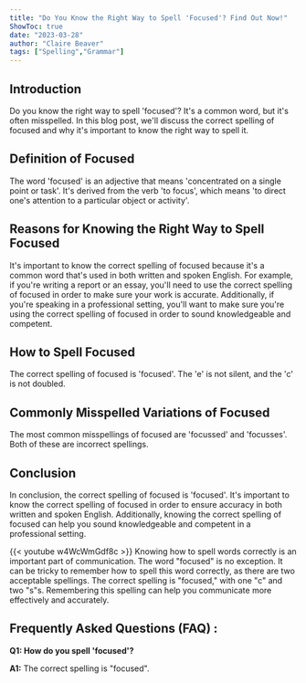 ```yaml
---
title: "Do You Know the Right Way to Spell 'Focused'? Find Out Now!"
ShowToc: true 
date: "2023-03-28"
author: "Claire Beaver" 
tags: ["Spelling","Grammar"]
---
```

## Introduction

Do you know the right way to spell 'focused'? It's a common word, but it's often misspelled. In this blog post, we'll discuss the correct spelling of focused and why it's important to know the right way to spell it.

## Definition of Focused

The word 'focused' is an adjective that means 'concentrated on a single point or task'. It's derived from the verb 'to focus', which means 'to direct one's attention to a particular object or activity'.

## Reasons for Knowing the Right Way to Spell Focused

It's important to know the correct spelling of focused because it's a common word that's used in both written and spoken English. For example, if you're writing a report or an essay, you'll need to use the correct spelling of focused in order to make sure your work is accurate. Additionally, if you're speaking in a professional setting, you'll want to make sure you're using the correct spelling of focused in order to sound knowledgeable and competent.

## How to Spell Focused

The correct spelling of focused is 'focused'. The 'e' is not silent, and the 'c' is not doubled.

## Commonly Misspelled Variations of Focused

The most common misspellings of focused are 'focussed' and 'focusses'. Both of these are incorrect spellings.

## Conclusion

In conclusion, the correct spelling of focused is 'focused'. It's important to know the correct spelling of focused in order to ensure accuracy in both written and spoken English. Additionally, knowing the correct spelling of focused can help you sound knowledgeable and competent in a professional setting.

{{< youtube w4WcWmGdf8c >}} 
Knowing how to spell words correctly is an important part of communication. The word "focused" is no exception. It can be tricky to remember how to spell this word correctly, as there are two acceptable spellings. The correct spelling is "focused," with one "c" and two "s"s. Remembering this spelling can help you communicate more effectively and accurately.

## Frequently Asked Questions (FAQ) :
**Q1: How do you spell 'focused'?**

**A1:** The correct spelling is "focused".






